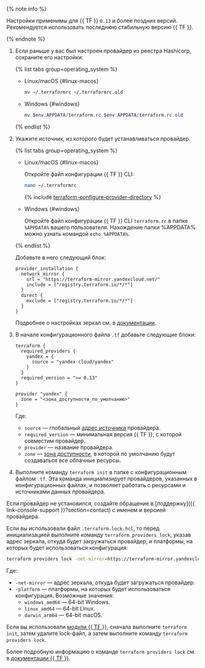 {% note info %}

Настройки применимы для {{ TF }} `0.13` и более поздних версий. Рекомендуется использовать последнюю стабильную версию {{ TF }}.

{% endnote %}

1. Если раньше у вас был настроен провайдер из реестра Hashicorp, сохраните его настройки:

   {% list tabs group=operating_system %}

   - Linux/macOS {#linux-macos}

     ```bash
     mv ~/.terraformrc ~/.terraformrc.old
     ```

   - Windows {#windows}

     ```powershell
     mv $env:APPDATA/terraform.rc $env:APPDATA/terraform.rc.old
     ```

   {% endlist %}

1. Укажите источник, из которого будет устанавливаться провайдер.

   {% list tabs group=operating_system %}

   - Linux/macOS {#linux-macos}

     Откройте файл конфигурации {{ TF }} CLI:

     ```bash
     nano ~/.terraformrc
     ```

     {% include [terraform-configure-provider-directory](../terraform-configure-provider-directory.md) %}

   - Windows {#windows}

     Откройте файл конфигурации {{ TF }} CLI `terraform.rc` в папке `%APPDATA%` вашего пользователя.
     Нахождение папки %APPDATA% можно узнать командой `echo %APPDATA%`.

   {% endlist %}

   Добавьте в него следующий блок:

   ```hcl
   provider_installation {
     network_mirror {
       url = "https://terraform-mirror.yandexcloud.net/"
       include = ["registry.terraform.io/*/*"]
     }
     direct {
       exclude = ["registry.terraform.io/*/*"]
     }
   }
   ```

   Подробнее о настройках зеркал см. в [документации](https://www.terraform.io/cli/config/config-file#explicit-installation-method-configuration).
1. В начале конфигурационного файла `.tf` добавьте следующие блоки:

   ```hcl
   terraform {
     required_providers {
       yandex = {
         source = "yandex-cloud/yandex"
       }
     }
     required_version = ">= 0.13"
   }

   provider "yandex" {
     zone = "<зона_доступности_по_умолчанию>"
   }
   ```

   Где:
   * `source` — глобальный [адрес источника](https://www.terraform.io/docs/language/providers/requirements.html#source-addresses) провайдера.
   * `required_version` — минимальная версия {{ TF }}, с которой совместим провайдер.
   * `provider` — название провайдера.
   * `zone` — [зона доступности](../../overview/concepts/geo-scope.md), в которой по умолчанию будут создаваться все облачные ресурсы.
1. Выполните команду `terraform init` в папке с конфигурационным файлом `.tf`. Эта команда инициализирует провайдеров, указанных в конфигурационных файлах, и позволяет работать с ресурсами и источниками данных провайдера.

Если провайдер не установился, создайте обращение в [поддержку]({{ link-console-support }}?section=contact) с именем и версией провайдера.

Если вы использовали файл `.terraform.lock.hcl`, то перед инициализацией выполните команду `terraform providers lock`, указав адрес зеркала, откуда будет загружаться провайдер, и платформы, на которых будет использоваться конфигурация:

```bash
terraform providers lock -net-mirror=https://terraform-mirror.yandexcloud.net -platform=<название_платформы_1> -platform=<название_платформы_2> yandex-cloud/yandex
```

Где:
* `-net-mirror` — адрес зеркала, откуда будет загружаться провайдер.
* `-platform` — платформы, на которых будет использоваться конфигурация. Возможные значения:
  * `windows_amd64` — 64-bit Windows.
  * `linux_amd64` — 64-bit Linux.
  * `darwin_arm64` — 64-bit macOS.

Если вы использовали [модули {{ TF }}](../../tutorials/infrastructure-management/terraform-modules.md), сначала выполните `terraform init`, затем удалите lock-файл, а затем выполните команду `terraform providers lock`.

Более подробную информацию о команде `terraform providers lock` см. в [документации {{ TF }}](https://developer.hashicorp.com/terraform/cli/commands/providers/lock).

